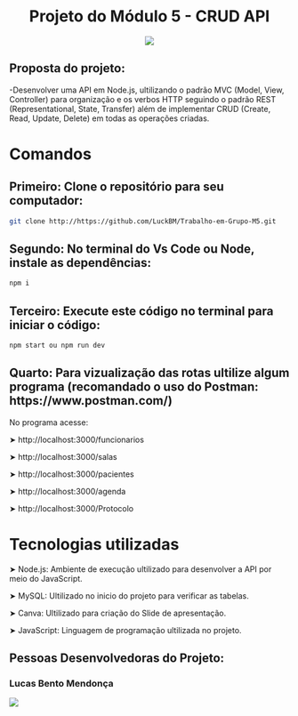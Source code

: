 
<h1 align="center"> Projeto do Módulo 5 - CRUD API  </h1>

<p align="center">
<img src="http://img.shields.io/static/v1?label=STATUS&message=EM%20DESENVOLVIMENTO&color=GREEN&style=for-the-badge"/>
</p>

<h2> Proposta do projeto:</h2>
-Desenvolver uma API em Node.js, ultilizando o padrão MVC (Model, View,  Controller) para organização e os verbos HTTP seguindo o padrão REST (Representational, State, Transfer)  além de implementar CRUD (Create, Read, Update, Delete)  em todas as operações criadas.

<h1> Comandos </h1>

<h2> Primeiro: Clone o repositório para seu computador: </h2>

```sh
git clone http://https://github.com/LuckBM/Trabalho-em-Grupo-M5.git
```
<h2> Segundo: No terminal do Vs Code ou Node, instale as dependências: </h2>

```sh
npm i
```
<h2> Terceiro: Execute este código no terminal para iniciar o código: </h2>

```sh
npm start ou npm run dev
```
<h2> Quarto: Para vizualização das rotas ultilize algum programa (recomandado o uso do Postman: https://www.postman.com/)</h2>

No programa acesse:
  
➤ http://localhost:3000/funcionarios

➤ http://localhost:3000/salas

➤ http://localhost:3000/pacientes
  
➤ http://localhost:3000/agenda
  
➤ http://localhost:3000/Protocolo
  
  
# Tecnologias utilizadas 

➤ Node.js: Ambiente de execução ultilizado para desenvolver a API por meio do JavaScript.

➤ MySQL: Ultilizado no inicio do projeto para verificar as tabelas.

➤ Canva: Ultilizado para criação do Slide de apresentação.

➤ JavaScript: Linguagem de programação ultilizada no projeto.


## Pessoas Desenvolvedoras do Projeto:



### Lucas Bento Mendonça

<a style="display: block;" href="https://www.github.com/LuckBM" target="_blank">
<img src="https://img.shields.io/badge/GitHub-100000?style=for-the-badge&logo=github&logoColor=white">
</a>
